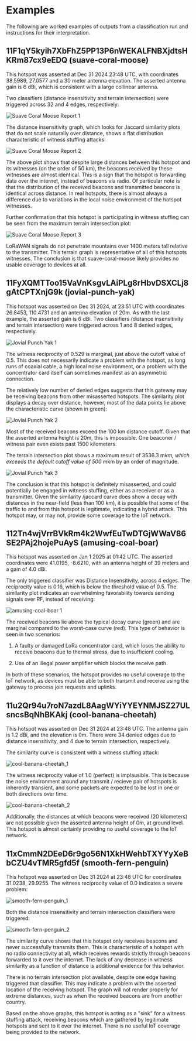 # Examples

The following are worked examples of outputs from a classification run and instructions for their interpretation. 

## 11F1qY5kyih7XbFhZ5PP13P6nWEKALFNBXjdtsHKRm87cx9eEDQ (suave-coral-moose)

This hotspot was asserted at Dec 31 2024 23:48 UTC, with coordinates 38.5989, 27.0577 and a 30 meter antenna elevation. The asserted antenna gain is 6 dBi, which is consistent with a large collinear antenna. 

Two classifiers (distance insensitivity and terrain intersection) were triggered across 32 and 4 edges, respectively:

![Suave Coral Moose Report 1](figures/suave-coral-moose_edges.png)

The distance insensitivity graph, which looks for Jaccard similarity plots that do not scale naturally over distance, shows a flat distribution characteristic of witness stuffing attacks:

![Suave Coral Moose Report 2](figures/suave-coral-moose_jaccard.png)


The above plot shows that despite large distances between this hotspot and its witnesses (on the order of 50 km), the beacons received by these witnesses are almost identical. This is a sign that the hotspot is forwarding data over the internet, instead of beacons via radio. Of particular note is that the distribution of the received beacons and transmitted beacons is identical across distance. In real hotspots, there is almost always a difference due to variations in the local noise environment of the hotspot witnesses.  

Further confirmation that this hotspot is participating in witness stuffing can be seen from the maximum terrain intersection plot:

![Suave Coral Moose Report 3](figures/suave-coral-moose_terrain_intersection.png)

LoRaWAN signals do not penetrate mountains over 1400 meters tall relative to the transmitter. This terrain graph is representative of all of this hotspots witnesses. The conclusion is that suave-coral-moose likely provides no usable coverage to devices at all.

## 11FyXQMTToo15VaVnKsgvLAiPLg8rHbvDSXCLj8gAtCPTXnjG9k (jovial-punch-yak)

This hotspot was asserted on Dec 31 2024, at 23:51 UTC with coordinates 26.8453, 110.4731 and an antenna elevation of 20m. As with the last example, the asserted gain is 6 dBi. Two classifiers (distance insensitivity and terrain intersection) were triggered across 1 and 8 denied edges, respectively.


![Jovial Punch Yak 1](figures/jovial-punch-yak_triggered.png)

The witness reciprocity of 0.529 is marginal, just above the cutoff value of 0.5. This does not necessarily indicate a problem with the hotspot, as long runs of coaxial cable, a high local noise environment, or a problem with the concentrator card itself can sometimes manifest as an asymmetric connection. 

The relatively low number of denied edges suggests that this gateway may be receiving beacons from other misasserted hotspots. The similarity plot displays a decay over distance, however, most of the data points lie above the characteristic curve (shown in green):

![Jovial Punch Yak 2](figures/jovial-punch-yak_triggered_2.png)

Most of the received beacons exceed the 100 km distance cutoff. Given that the asserted antenna height is 20m, this is impossible. One beaconer / witness pair even exists past 1500 kilometers.

The terrain intersection plot shows a maximum result of 3536.3 m*km, which exceeds the default cutoff value of 500 m*km by an order of magnitude.  

![Jovial Punch Yak 3](figures/jovial-punch-yak_triggered_3.png)

The conclusion is that this hotspot is definitely misasserted, and could potentially be engaged in witness stuffing, either as a receiver or as a transmitter. Given the similarity /jaccard curve does show a decay with distances in the near-field (less than 100 km), it is possible that some of the traffic to and from this hotspot is legitimate, indicating a hybrid attack. This hotspot may, or may not, provide some coverage to the IoT network. 

## 112Tn4wjVrrBVkRm4k2WwfEuTwDTGjWWaV86SE2PAj2hojePuAyS (amusing-coal-boar)

This hotspot was asserted on Jan 1 2025 at 01:42 UTC. The asserted coordinates were 41.0195, -8.6210, with an antenna height of 39 meters and a gain of 4.0 dBi. 

The only triggered classifier was Distance Insensitivity, across 4 edges. The reciprocity value is 0.16, which is below the threshold value of 0.5. The similarity plot indicates an overwhelming favorability towards sending signals over RF, instead of receiving:

![amusing-coal-boar 1](figures/amusing-coal-boar_1.png)

The received beacons lie above the typical decay curve (green) and are marginal compared to the worst-case curve (red). This type of behavior is seen in two scenarios:

1) A faulty or damaged LoRa concentrator card, which loses the ability to receive beacons due to thermal stress, due to insufficient cooling. 

2) Use of an illegal power amplifier which blocks the receive path.

In both of these scenarios, the hotspot provides no useful coverage to the IoT network, as devices must be able to both transmit and receive using the gateway to process join requests and uplinks. 

## 11u2Qr94u7roN7azdL8AagWYiYYEYNMJSZ27ULsncsBqNhBKAkj (cool-banana-cheetah)

This hotspot was asserted on Dec 31 2024 at 23:48 UTC. The antenna gain is 1.2 dBi, and the elevation is 0m. There were 34 denied edges due to distance insensitivity, and 4 due to terrain intersection, respectively. 

The similarity curve is consistent with a witness stuffing attack:

![cool-banana-cheetah_1](figures/cool-banana-cheetah_1.png)

The witness reciprocity value of 1.0 (perfect) is implausible. This is because the noise environment around any transmit / recieve pair of hotspots is inherently transient, and some packets are expected to be lost in one or both directions over time. 

![cool-banana-cheetah_2](figures/cool-banana-cheetah_2.png)

Additionally, the distances at which beacons were received (20 kilometers) are not possible given the asserted antenna height of 0m, at ground level. This hotspot is almost certainly providing no useful coverage to the IoT network. 


## 11xCmmN2DEeD6r9go56N1XkHWehbTXYYyXeBbCZU4vTMR5gfd5f (smooth-fern-penguin)

This hotspot was asserted on Dec 31 2024 at 23:48 UTC for coordinates 31.0238, 29.9255. The witness reciprocity value of 0.0 indicates a severe problem:

![smooth-fern-penguin_1](figures/smooth-fern-penguin_1.png)

Both the distance insensitivity and terrain intersection classifiers were triggered:


![smooth-fern-penguin_2](figures/smooth-fern-penguin_2.png)

The similarity curve shows that this hotspot only receives beacons and never successfully transmits them. This is characteristic of a hotspot with no radio connectivity at all, which receives rewards strictly through beacons forwarded to it over the internet. The lack of any decrease in witness similarity as a function of distance is additional evidence for this behavior. 

There is no terrain intersection plot available, despite one edge having triggered that classifier. This may indicate a problem with the asserted location of the receiving hotspot. The graph will not render properly for extreme distances, such as when the received beacons are from another country. 

Based on the above graphs, this hotspot is acting as a "sink" for a witness stuffing attack, receiving beacons which are gathered by legitimate hotspots and sent to it over the internet. There is no useful IoT coverage being provided to the network. 

